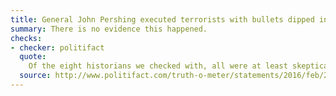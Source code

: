 ```yaml
---
title: General John Pershing executed terrorists with bullets dipped in pig's blood
summary: There is no evidence this happened.
checks:
- checker: politifact
  quote:
    Of the eight historians we checked with, all were at least skeptical that what Trump said actually happened, and some expressed disbelief even more forcefully than that. The only evidence of something approximating what Trump said stems from one letter documenting a different scenario written by a veteran more than a half century after the fact.
  source: http://www.politifact.com/truth-o-meter/statements/2016/feb/23/donald-trump/donald-trump-cites-dubious-legend-about-gen-pershi/
---
```

